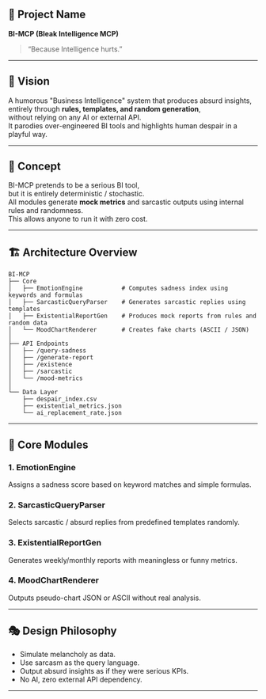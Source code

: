 ## 🧩 Project Name
**BI-MCP (Bleak Intelligence MCP)**

> “Because Intelligence hurts.”

---

## 🎯 Vision
A humorous "Business Intelligence" system that produces absurd insights,  
entirely through **rules, templates, and random generation**,  
without relying on any AI or external API.  
It parodies over-engineered BI tools and highlights human despair in a playful way.

---

## 🧠 Concept
BI-MCP pretends to be a serious BI tool,  
but it is entirely deterministic / stochastic.  
All modules generate **mock metrics** and sarcastic outputs using internal rules and randomness.  
This allows anyone to run it with zero cost.

---

## 🏗 Architecture Overview

```text
BI-MCP
├── Core
│   ├── EmotionEngine           # Computes sadness index using keywords and formulas
│   ├── SarcasticQueryParser    # Generates sarcastic replies using templates
│   ├── ExistentialReportGen    # Produces mock reports from rules and random data
│   └── MoodChartRenderer       # Creates fake charts (ASCII / JSON)
│
├── API Endpoints
│   ├── /query-sadness
│   ├── /generate-report
│   ├── /existence
│   ├── /sarcastic
│   └── /mood-metrics
│
└── Data Layer
    ├── despair_index.csv
    ├── existential_metrics.json
    └── ai_replacement_rate.json
```

---

## 🧩 Core Modules
### 1. EmotionEngine
Assigns a sadness score based on keyword matches and simple formulas.

### 2. SarcasticQueryParser
Selects sarcastic / absurd replies from predefined templates randomly.

### 3. ExistentialReportGen
Generates weekly/monthly reports with meaningless or funny metrics.

### 4. MoodChartRenderer
Outputs pseudo-chart JSON or ASCII without real analysis.

---

## 🎭 Design Philosophy
- Simulate melancholy as data.  
- Use sarcasm as the query language.  
- Output absurd insights as if they were serious KPIs.  
- No AI, zero external API dependency.  

---
